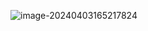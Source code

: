![image-20240403165217824](D:\Git_project\internlm-tutorial\course02\hw.assets\image-20240403165217824.png)

